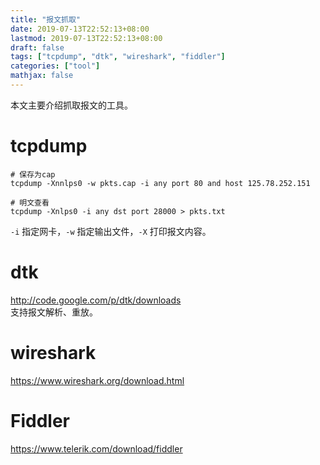 ```yaml
---
title: "报文抓取"
date: 2019-07-13T22:52:13+08:00
lastmod: 2019-07-13T22:52:13+08:00
draft: false
tags: ["tcpdump", "dtk", "wireshark", "fiddler"]
categories: ["tool"]
mathjax: false
---
```


本文主要介绍抓取报文的工具。  
<!--more-->

# tcpdump
```shell
# 保存为cap
tcpdump -Xnnlps0 -w pkts.cap -i any port 80 and host 125.78.252.151

# 明文查看
tcpdump -Xnlps0 -i any dst port 28000 > pkts.txt
```
`-i` 指定网卡，`-w` 指定输出文件，`-X` 打印报文内容。  

# dtk
http://code.google.com/p/dtk/downloads  
支持报文解析、重放。  

# wireshark
https://www.wireshark.org/download.html

# Fiddler
https://www.telerik.com/download/fiddler
